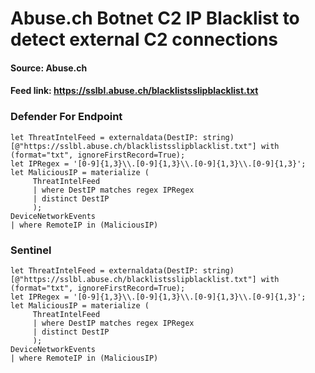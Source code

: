 # Abuse.ch Botnet C2 IP Blacklist to detect external C2 connections

#### Source: Abuse.ch
#### Feed link: https://sslbl.abuse.ch/blacklistsslipblacklist.txt

### Defender For Endpoint
```
let ThreatIntelFeed = externaldata(DestIP: string)[@"https://sslbl.abuse.ch/blacklistsslipblacklist.txt"] with (format="txt", ignoreFirstRecord=True);
let IPRegex = '[0-9]{1,3}\\.[0-9]{1,3}\\.[0-9]{1,3}\\.[0-9]{1,3}';
let MaliciousIP = materialize (
     ThreatIntelFeed
     | where DestIP matches regex IPRegex
     | distinct DestIP
     );
DeviceNetworkEvents
| where RemoteIP in (MaliciousIP)
```


### Sentinel
```
let ThreatIntelFeed = externaldata(DestIP: string)[@"https://sslbl.abuse.ch/blacklistsslipblacklist.txt"] with (format="txt", ignoreFirstRecord=True);
let IPRegex = '[0-9]{1,3}\\.[0-9]{1,3}\\.[0-9]{1,3}\\.[0-9]{1,3}';
let MaliciousIP = materialize (
     ThreatIntelFeed
     | where DestIP matches regex IPRegex
     | distinct DestIP
     );
DeviceNetworkEvents
| where RemoteIP in (MaliciousIP)
```